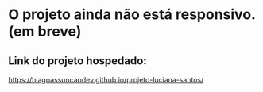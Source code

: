 # O projeto ainda não está responsivo. (em breve)
## Link do projeto hospedado:
https://hiagoassuncaodev.github.io/projeto-luciana-santos/
